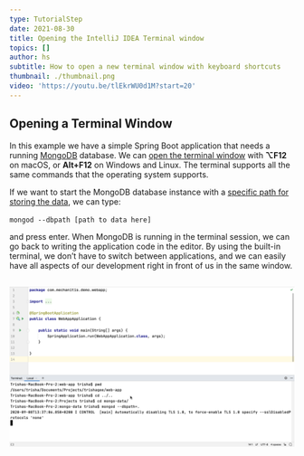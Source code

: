 ```yaml
---
type: TutorialStep
date: 2021-08-30
title: Opening the IntelliJ IDEA Terminal window
topics: []
author: hs
subtitle: How to open a new terminal window with keyboard shortcuts
thumbnail: ./thumbnail.png
video: 'https://youtu.be/tlEkrWU0d1M?start=20'
---
```

## Opening a Terminal Window
In this example we have a simple Spring Boot application that needs a running [MongoDB](https://www.mongodb.com/) database. We can [open the terminal window](https://www.jetbrains.com/help/idea/terminal-emulator.html#open-terminal) with **⌥F12** on macOS, or **Alt+F12** on Windows and Linux. The terminal supports all the same commands that the operating system supports.

If we want to start the MongoDB database instance with a [specific path for storing the data](https://docs.mongodb.com/manual/tutorial/manage-mongodb-processes/#specify-a-data-directory), we can type:

`mongod --dbpath [path to data here]`

and press enter. When MongoDB is running in the terminal session, we can go back to writing the application code in the editor. By using the built-in terminal, we don’t have to switch between applications, and we can easily have all aspects of our development right in front of us in the same window.

![MongoDB Running in the Terminal](mongodb-running-in-terminal.png)
---
